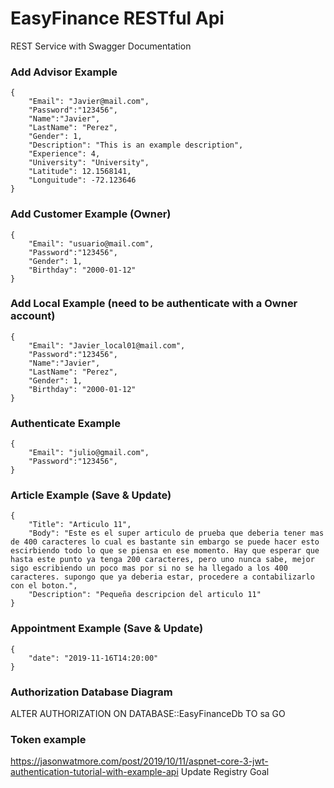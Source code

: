 # EasyFinance RESTful Api
REST Service
with Swagger Documentation

### Add Advisor Example

~~~
{
	"Email": "Javier@mail.com",
	"Password":"123456",
	"Name":"Javier",
	"LastName": "Perez",
	"Gender": 1,
	"Description": "This is an example description",
	"Experience": 4,
	"University": "University",
	"Latitude": 12.1568141,
	"Longuitude": -72.123646
}
~~~
### Add Customer Example (Owner)

~~~
{
	"Email": "usuario@mail.com",
	"Password":"123456",
	"Gender": 1,
	"Birthday": "2000-01-12"
}
~~~
### Add Local Example (need to be authenticate with a Owner account)

~~~
{
	"Email": "Javier_local01@mail.com",
	"Password":"123456",
	"Name":"Javier",
	"LastName": "Perez",
	"Gender": 1,
	"Birthday": "2000-01-12"
}
~~~
### Authenticate Example

~~~
{
	"Email": "julio@gmail.com",
	"Password":"123456",
}
~~~

### Article Example (Save & Update)

~~~
{
	"Title": "Articulo 11",
    "Body": "Este es el super articulo de prueba que deberia tener mas de 400 caracteres lo cual es bastante sin embargo se puede hacer esto escirbiendo todo lo que se piensa en ese momento. Hay que esperar que hasta este punto ya tenga 200 caracteres, pero uno nunca sabe, mejor sigo escribiendo un poco mas por si no se ha llegado a los 400 caracteres. supongo que ya deberia estar, procedere a contabilizarlo con el boton.",
    "Description": "Pequeña descripcion del articulo 11"
}
~~~

### Appointment Example (Save & Update)

~~~
{
	"date": "2019-11-16T14:20:00"
}
~~~

### Authorization Database Diagram

ALTER AUTHORIZATION ON DATABASE::EasyFinanceDb TO sa
GO

### Token example

https://jasonwatmore.com/post/2019/10/11/aspnet-core-3-jwt-authentication-tutorial-with-example-api
Update Registry Goal
